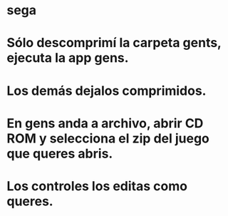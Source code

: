 # sega
# Sólo descomprimí la carpeta gents, ejecuta la app gens.
# Los demás dejalos comprimidos. 
# En gens anda a archivo, abrir CD ROM y selecciona el zip del juego que queres abris.
# Los controles los editas como queres.
